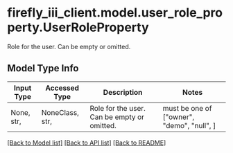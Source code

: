 # firefly_iii_client.model.user_role_property.UserRoleProperty

Role for the user. Can be empty or omitted.

## Model Type Info
Input Type | Accessed Type | Description | Notes
------------ | ------------- | ------------- | -------------
None, str,  | NoneClass, str,  | Role for the user. Can be empty or omitted. | must be one of ["owner", "demo", "null", ] 

[[Back to Model list]](../../README.md#documentation-for-models) [[Back to API list]](../../README.md#documentation-for-api-endpoints) [[Back to README]](../../README.md)

